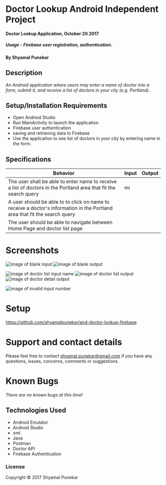 # Doctor Lookup Android Independent Project

#### Doctor Lookup Application, October 20 2017

##### Usage -  Firebase user registration, authentication. 

#### By Shyamal Punekar

## Description

_An Android application where users may enter a name of doctor into a form, submit it, and receive a list of doctors in your city (e.g. Portland).._

## Setup/Installation Requirements
* Open Android Studio
* Run MainActivity to launch the application 
* Firebase user authentication
* saving and retrieving data to Firebase
* Use the application to see list of doctors in your city by entering name in the form.

## Specifications

| Behavior      | Input | Output | 
| ------------- | ------------- | ------------- |
| The user shall be able to enter  name to receive a list of doctors in the Portland area that fit the search query | mi | | |
| A user should be able to to click on name to receive a doctor's information in the Portland area that fit the search query | | | |
| The user should be able to navigate between Home Page and doctor list page |  |  |

# Screenshots
![image of blank input]()
![image of blank output]()

![image of doctor list input name]()
![image of doctor list output]()
![image of doctor detail output]()

![image of invalid input number]()


# Setup
  https://github.com/shyamalpunekar/and-doctor-lookup-firebase

# Support and contact details

  Please feel free to contact shyamal.punekar@gmail.com if you have any questions, issues, concerns, comments or suggestions.
# Known Bugs
_There are no known bugs at this time!_

## Technologies Used

* Android Emulator
* Android Studio
* xml
* Java
* Postman
* Doctor API
* Firebase Authentication


### License

Copyright &copy; 2017 Shyamal Punekar

